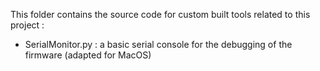 This folder contains the source code for custom built tools related to this project :

 - SerialMonitor.py : a basic serial console for the debugging of the firmware (adapted for MacOS)

